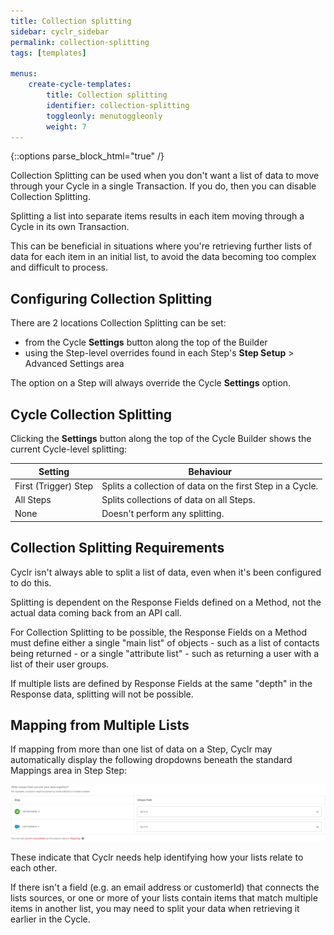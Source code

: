 ```yaml
---
title: Collection splitting
sidebar: cyclr_sidebar
permalink: collection-splitting
tags: [templates]

menus:
    create-cycle-templates:
        title: Collection splitting
        identifier: collection-splitting
        toggleonly: menutoggleonly
        weight: 7
---
```

{::options parse_block_html="true" /}
<section class="card">
Collection Splitting can be used when you don't want a list of data to move through your Cycle in a single Transaction.  If you do, then you can disable Collection Splitting.

Splitting a list into separate items results in each item moving through a Cycle in its own Transaction.

This can be beneficial in situations where you're retrieving further lists of data for each item in an initial list, to avoid the data becoming too complex and difficult to process.

</section>
<section class="card">

## Configuring Collection Splitting

There are 2 locations Collection Splitting can be set:

* from the Cycle __Settings__ button along the top of the Builder
* using the Step-level overrides found in each Step's __Step Setup__ > Advanced Settings area

The option on a Step will always override the Cycle __Settings__ option.

</section>
<section class="card">

## Cycle Collection Splitting

Clicking the __Settings__ button along the top of the Cycle Builder shows the current Cycle-level splitting:

| Setting | Behaviour |
| --- | --- |
| First&nbsp;(Trigger)&nbsp;Step | Splits a collection of data on the first Step in a Cycle. |
| All Steps | Splits collections of data on all Steps. |
| None | Doesn't perform any splitting. |

</section>
<section class="card">

## Collection Splitting Requirements

Cyclr isn't always able to split a list of data, even when it's been configured to do this.

Splitting is dependent on the Response Fields defined on a Method, not the actual data coming back from an API call.

For Collection Splitting to be possible, the Response Fields on a Method must define either a single "main list" of objects - such as a list of contacts being returned - or a single "attribute list" - such as returning a user with a list of their user groups.

If multiple lists are defined by Response Fields at the same "depth" in the Response data, splitting will not be possible.

</section>
<section class="card">

## Mapping from Multiple Lists

If mapping from more than one list of data on a Step, Cyclr may automatically display the following dropdowns beneath the standard Mappings area in Step Step:

![What unique field can join your data together?](./images/what-unique-field.png)

These indicate that Cyclr needs help identifying how your lists relate to each other.

If there isn't a field (e.g. an email address or customerId) that connects the lists sources, or one or more of your lists contain items that match multiple items in another list, you may need to split your data when retrieving it earlier in the Cycle.

</section>
